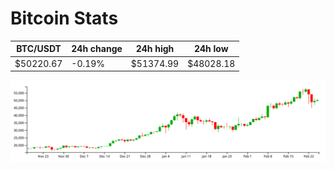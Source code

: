 # Bitcoin Stats

BTC/USDT|24h change|24h high|24h low|
|---|---|---|---|
|$50220.67|-0.19%|$51374.99|$48028.18|

<img src="./chart.svg">
